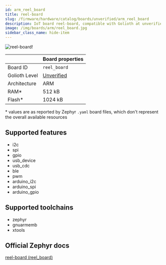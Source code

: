 ```yaml
---
id: arm_reel_board
title: reel-board
slug: /firmware/hardware/catalog/boards/unverified/arm_reel_board
description: IoT board reel-board, compatible with Golioth at unverified level.
image: /img/boards/arm/reel_board.jpg
sidebar_class_name: hide-item
---
```


[//]: # (This is an auto-generated file, do not edit! Changes to it will be lost upon re-generation)

![reel-board!](/img/boards/arm/reel_board.jpg "reel-board")

|                | Board properties     |
| -------------  | -------------------- |
| Board ID       | `reel_board` |
| Golioth Level  | [Unverified](/firmware/hardware#unverified-boards) |
| Architecture   | ARM |
| RAM*           | 512 kB |
| Flash*         | 1024 kB |

\* values are as reported by Zephyr `.yaml` board files, which don't represent the overall available resources



## Supported features

* i2c
* spi
* gpio
* usb_device
* usb_cdc
* ble
* pwm
* arduino_i2c
* arduino_spi
* arduino_gpio

## Supported toolchains

* zephyr
* gnuarmemb
* xtools

## Official Zephyr docs

[reel-board (reel_board)](https://docs.zephyrproject.org/3.6.0/boards/arm/reel_board/doc/index.html)
